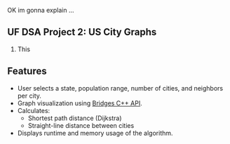 OK im gonna explain ...

## UF DSA Project 2: US City Graphs

1. This 


## Features
- User selects a state, population range, number of cities, and neighbors per city.
- Graph visualization using [Bridges C++ API](http://bridgesuncc.github.io/).
- Calculates:
  - Shortest path distance (Dijkstra)
  - Straight-line distance between cities
- Displays runtime and memory usage of the algorithm.
